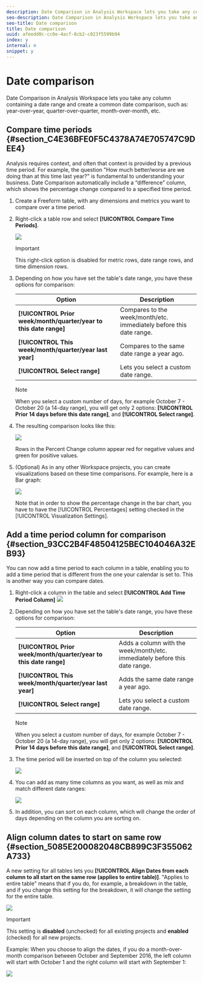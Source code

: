 ```yaml
---
description: Date Comparison in Analysis Workspace lets you take any column containing a date range and create a common date comparison, such as  year-over-year, quarter-over-quarter, month-over-month, etc.
seo-description: Date Comparison in Analysis Workspace lets you take any column containing a date range and create a common date comparison, such as  year-over-year, quarter-over-quarter, month-over-month, etc.
seo-title: Date comparison
title: Date comparison
uuid: afeedd0c-cc0e-4acf-8cb2-c023f5599b94
index: y
internal: n
snippet: y
---
```


# Date comparison

Date Comparison in Analysis Workspace lets you take any column containing a date range and create a common date comparison, such as: year-over-year, quarter-over-quarter, month-over-month, etc.

## Compare time periods {#section_C4E36BFE0F5C4378A74E705747C9DEE4}

Analysis requires context, and often that context is provided by a previous time period. For example, the question "How much better/worse are we doing than at this time last year?" is fundamental to understanding your business. Date Comparison automatically include a “difference” column, which shows the percentage change compared to a specified time period.

1. Create a Freeform table, with any dimensions and metrics you want to compare over a time period. 
1. Right-click a table row and select **[!UICONTROL Compare Time Periods]**.

   ![](assets/compare-time.png)

   >[!IMPORTANT]
   >
   >This right-click option is disabled for metric rows, date range rows, and time dimension rows.

1. Depending on how you have set the table's date range, you have these options for comparison: 

   |  Option  | Description  |
   |---|---|
   | **[!UICONTROL Prior week/month/quarter/year to this date range]** | Compares to the week/month/etc. immediately before this date range.  |
   | **[!UICONTROL This week/month/quarter/year last year]** | Compares to the same date range a year ago.  |
   | **[!UICONTROL Select range]** | Lets you select a custom date range.  |

   >[!NOTE]
   >
   >When you select a custom number of days, for example October 7 - October 20 (a 14-day range), you will get only 2 options: **[!UICONTROL Prior 14 days before this date range]**, and **[!UICONTROL Select range]**.

1. The resulting comparison looks like this:

   ![](assets/compare-time-result.png)

   Rows in the Percent Change column appear red for negative values and green for positive values. 

1. (Optional) As in any other Workspace projects, you can create visualizations based on these time comparisons. For example, here is a Bar graph:

   ![](assets/compare-time-barchart.png)

   Note that in order to show the percentage change in the bar chart, you have to have the [!UICONTROL Percentages] setting checked in the [!UICONTROL Visualization Settings].

## Add a time period column for comparison {#section_93CC2B4F48504125BEC104046A32EB93}

You can now add a time period to each column in a table, enabling you to add a time period that is different from the one your calendar is set to. This is another way you can compare dates.

1. Right-click a column in the table and select **[!UICONTROL Add Time Period Column]** ![](assets/add-time-period-column.png)

1. Depending on how you have set the table's date range, you have these options for comparison: 

   |  Option  | Description  |
   |---|---|
   | **[!UICONTROL Prior week/month/quarter/year to this date range]** | Adds a column with the week/month/etc. immediately before this date range.  |
   | **[!UICONTROL This week/month/quarter/year last year]** | Adds the same date range a year ago.  |
   | **[!UICONTROL Select range]** | Lets you select a custom date range.  |

   >[!NOTE]
   >
   >When you select a custom number of days, for example October 7 - October 20 (a 14-day range), you will get only 2 options: **[!UICONTROL Prior 14 days before this date range]**, and **[!UICONTROL Select range]**.

1. The time period will be inserted on top of the column you selected:

   ![](assets/add-time-period-column2.png)

1. You can add as many time columns as you want, as well as mix and match different date ranges:

   ![](assets/add-time-period-column4.png)

1. In addition, you can sort on each column, which will change the order of days depending on the column you are sorting on.

## Align column dates to start on same row {#section_5085E200082048CB899C3F355062A733}

A new setting for all tables lets you **[!UICONTROL Align Dates from each column to all start on the same row (applies to entire table)]**. "Applies to entire table" means that if you do, for example, a breakdown in the table, and if you change this setting for the breakdown, it will change the setting for the entire table.

![](assets/date-comparison-setting.png)

>[!IMPORTANT]
>
>This setting is **disabled** (unchecked) for all existing projects and **enabled** (checked) for all new projects.

Example: When you choose to align the dates, if you do a month-over-month comparison between October and September 2016, the left column will start with October 1 and the right column will start with September 1:

![](assets/add-time-period-column3.png)

<!-- 

<p>See Jonny Moon's email from November 3. </p>

 -->

